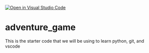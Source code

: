 [![Open in Visual Studio Code](https://classroom.github.com/assets/open-in-vscode-2e0aaae1b6195c2367325f4f02e2d04e9abb55f0b24a779b69b11b9e10269abc.svg)](https://classroom.github.com/online_ide?assignment_repo_id=17676914&assignment_repo_type=AssignmentRepo)
# adventure_game
This is the starter code that we will be using to learn python, git, and vscode
